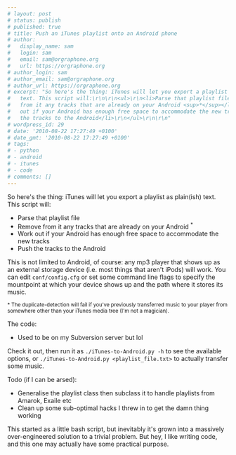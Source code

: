 ```yaml
---
# layout: post
# status: publish
# published: true
# title: Push an iTunes playlist onto an Android phone
# author:
#   display_name: sam
#   login: sam
#   email: sam@orgraphone.org
#   url: https://orgraphone.org
# author_login: sam
# author_email: sam@orgraphone.org
# author_url: https://orgraphone.org
# excerpt: "So here's the thing: iTunes will let you export a playlist as plain(ish)
#   text. This script will:\r\n\r\n<ul>\r\n<li>Parse that playlist file</li>\r\n<li>Remove
#   from it any tracks that are already on your Android <sup>*</sup></li>\r\n<li>Work
#   out if your Android has enough free space to accommodate the new tracks</li>\r\n<li>Push
#   the tracks to the Android</li>\r\n</ul>\r\n\r\n"
# wordpress_id: 29
# date: '2010-08-22 17:27:49 +0100'
# date_gmt: '2010-08-22 17:27:49 +0100'
# tags:
# - python
# - android
# - itunes
# - code
# comments: []
---
```

<p>So here's the thing: iTunes will let you export a playlist as plain(ish) text. This script will:</p>
<ul>
<li>Parse that playlist file</li>
<li>Remove from it any tracks that are already on your Android <sup>*</sup></li>
<li>Work out if your Android has enough free space to accommodate the new tracks</li>
<li>Push the tracks to the Android</li>
</ul>
<p>This is not limited to Android, of course: any mp3 player that shows up as an external storage device (i.e. most things that aren't iPods) will work. You can edit <code>conf/config.cfg</code> or set some command line flags to specify the mountpoint at which your device shows up and the path where it stores its music.</p>
<p><sub>* The duplicate-detection will fail if you've previously transferred music to your player from somewhere other than your iTunes media tree (I'm not a magician).</sub></p>
<p>The code:</p>
<ul>
<li>Used to be on my Subversion server but lol</li>
</ul>
<p>Check it out, then run it as <code>./iTunes-to-Android.py -h</code> to see the available options, or <code>./iTunes-to-Android.py &lt;playlist_file.txt&gt;</code> to actually transfer some music.</p>
<p>Todo (if I can be arsed):</p>
<ul>
<li>Generalise the playlist class then subclass it to handle playlists from Amarok, Exaile etc</li>
<li>Clean up some sub-optimal hacks I threw in to get the damn thing working</li>
</ul>
<p>This started as a little bash script, but inevitably it's grown into a massively over-engineered solution to a trivial problem. But hey, I like writing code, and this one may actually have some practical purpose.</p>

